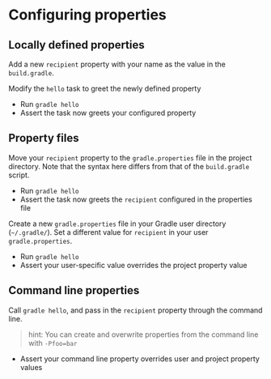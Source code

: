 # Configuring properties

## Locally defined properties

Add a new `recipient` property with your name as the value in the `build.gradle`.

Modify the `hello` task to greet the newly defined property

- Run `gradle hello`
- Assert the task now greets your configured property

## Property files

Move your `recipient` property to the `gradle.properties` file in the project directory.
Note that the syntax here differs from that of the `build.gradle` script.

- Run `gradle hello`
- Assert the task now greets the `recipient` configured in the properties file

Create a new `gradle.properties` file in your Gradle user directory (`~/.gradle/`).
Set a different value for `recipient` in your user `gradle.properties`.

- Run `gradle hello`
- Assert your user-specific value overrides the project property value

## Command line properties

Call `gradle hello`, and pass in the `recipient` property through the command line.

> hint: You can create and overwrite properties from the command line with `-Pfoo=bar`

- Assert your command line property overrides user and project property values
